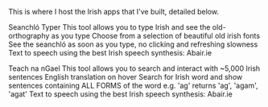 This is where I host the Irish apps that I've built, detailed below.

Seanchló Typer
This tool allows you to type Irish and see the old-orthography as you type
Choose from a selection of beautiful old irish fonts
See the seanchló as soon as you type, no clicking and refreshing slowness
Text to speech using the best Irish speech synthesis: Abair.ie

Teach na nGael
This tool allows you to search and interact with ~5,000 Irish sentences
English translation on hover
Search for Irish word and show sentences containing ALL FORMS of the word e.g. 'ag' returns 'ag', 'agam', 'agat'
Text to speech using the best Irish speech synthesis: Abair.ie
